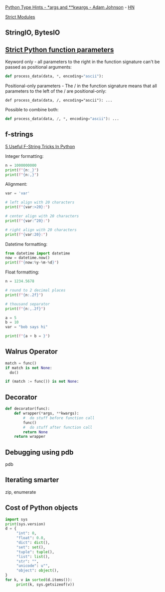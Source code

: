 [Python Type Hints - *args and **kwargs - Adam Johnson](https://adamj.eu/tech/2021/05/11/python-type-hints-args-and-kwargs/) - [HN](https://news.ycombinator.com/item?id=37282385)

[Strict Modules](https://instagram-engineering.com/python-at-scale-strict-modules-c0bb9245c834)

## StringIO, BytesIO

## [Strict Python function parameters](https://sethmlarson.dev/strict-python-function-parameters)

Keyword only - all parameters to the right in the function signature can't be passed as positional arguments:

```python
def process_data(data, *, encoding="ascii"):
```
Positional-only parameters - The / in the function signature means that all parameters to the left of the / are positional-only:

```
def process_data(data, /, encoding="ascii"): ...
```

Possible to combine both:

```python
def process_data(data, /, *, encoding="ascii"): ...
```


## f-strings

[5 Useful F-String Tricks In Python](https://www.youtube.com/watch?v=EoNOWVYKyo0)

Integer formatting:

```python
n = 1000000000
print(f"{n:_}")
print(f"{n:,}")
```

Alignment:

```python
var = 'var'

# left align with 20 characters
print(f"{var:>20}:")

# center align with 20 characters
print(f"{var:^20}:")

# right align with 20 characters
print(f"{var:20}:")
```

Datetime formatting:

```python
from datetime import datetime
now = datetime.now()
print(f"{now:%y-%m-%d}")
```

Float formatting:

```python
n = 1234.5678

# round to 2 decimal places
print(f"{n:.2f}")

# thousand separator
print(f"{n:,.2f}")
```

```python
a = 5
b = 10
var = "bob says hi"

print(f"{a + b = }")
```

## Walrus Operator

```python
match = func()
if match is not None:
  do()

if (match := func()) is not None:
```

## Decorator

```python
def decorator(func):
    def wrapper(*args, **kwargs):
        #  do stuff before function call
        func()
        #  do stuff after function call
        return None
    return wrapper
```

## Debugging using pdb

pdb

## Iterating smarter

zip, enumerate

## Cost of Python objects

```python
import sys
print(sys.version)
d = {
     "int": 0,
     "float": 0.0,
     "dict": dict(),
     "set": set(),
     "tuple": tuple(),
     "list": list(),
     "str": "",
     "unicode": u"",
     "object": object(),
}
for k, v in sorted(d.items()):
     print(k, sys.getsizeof(v))
```
